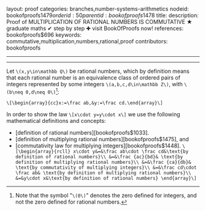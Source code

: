 layout: proof
categories: branches,number-systems-arithmetics
nodeid: bookofproofs$1479
orderid: 50
parentid: bookofproofs$1478
title: 
description:  Proof of MULTIPLICATION OF RATIONAL NUMBERS IS COMMUTATIVE &#9733; graduate maths &#10004; step by step &#10010; visit BookOfProofs now!
references: bookofproofs$696
keywords: commutative,multiplication,numbers,rational,proof
contributors: bookofproofs

---


---

Let `\(x,y\in\mathbb Q\)` be rational numbers, which by definition means that each rational number is an equivalence class of ordered pairs of integers represented by some integers `\(a,b,c,d\in\mathbb Z\)`, with `\(b\neq 0,d\neq 0\)`[^1]:

`\[\begin{array}{cc}x:=\frac ab,&y:=\frac cd.\end{array}\]`

In order to show the law 
`\[x\cdot y=y\cdot x\]`
we use the following mathematical definitions and concepts:
* [definition of rational numbers][bookofproofs$1033].
* [definition of multiplying rational numbers][bookofproofs$1475], and
* [commutativity law for multiplying integers][bookofproofs$1448].
`\[\begin{array}{rcll}
x\cdot y&=&\frac ab\cdot \frac cd&\text{by definition of rational numbers}\\
&=&\frac {ac}{bd}& \text{by definition of multiplying rational numbers}\\
&=&\frac {ca}{db}& \text{by commutativity of multiplying integers}\\
&=&\frac cd\cdot \frac ab& \text{by definition of multiplying rational numbers}\\
&=&y\cdot x&\text{by definition of rational numbers}
\end{array}\]`

[^1]: Note that the symbol "`\(0\)`" denotes the zero defined for integers, and not the zero defined for rational numbers.
